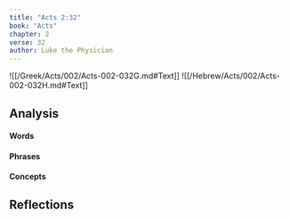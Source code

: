 ```yaml
---
title: "Acts 2:32"
book: "Acts"
chapter: 2
verse: 32
author: Luke the Physician
---
```

![[/Greek/Acts/002/Acts-002-032G.md#Text]]
![[/Hebrew/Acts/002/Acts-002-032H.md#Text]]

## Analysis

#### Words

#### Phrases

#### Concepts

## Reflections
